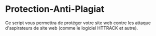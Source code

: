 # Protection-Anti-Plagiat
Ce script vous permettra de protéger votre site web contre les attaque d'aspirateurs de site web (comme le logiciel HTTRACK et autre).
